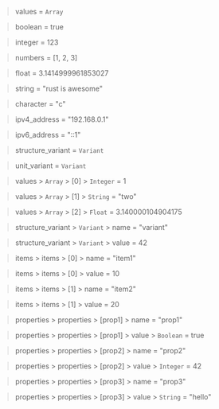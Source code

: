 > values = `Array`

> boolean = true

> integer = 123

> numbers = [1, 2, 3]

> float = 3.1414999961853027

> string = "rust is awesome"

> character = "c"

> ipv4_address = "192.168.0.1"

> ipv6_address = "::1"

> structure_variant = `Variant`

> unit_variant = `Variant`

> values > `Array` > [0] > `Integer` = 1

> values > `Array` > [1] > `String` = "two"

> values > `Array` > [2] > `Float` = 3.140000104904175

> structure_variant > `Variant` > name = "variant"

> structure_variant > `Variant` > value = 42

> items > items > [0] > name = "item1"

> items > items > [0] > value = 10

> items > items > [1] > name = "item2"

> items > items > [1] > value = 20

> properties > properties > [prop1] > name = "prop1"

> properties > properties > [prop1] > value > `Boolean` = true

> properties > properties > [prop2] > name = "prop2"

> properties > properties > [prop2] > value > `Integer` = 42

> properties > properties > [prop3] > name = "prop3"

> properties > properties > [prop3] > value > `String` = "hello"